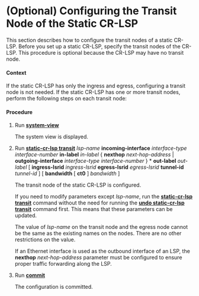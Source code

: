 (Optional) Configuring the Transit Node of the Static CR-LSP
============================================================

This section describes how to configure the transit nodes of a static CR-LSP. Before you set up a static CR-LSP, specify the transit nodes of the CR-LSP. This procedure is optional because the CR-LSP may have no transit node.

#### Context

If the static CR-LSP has only the ingress and egress, configuring a transit node is not needed. If the static CR-LSP has one or more transit nodes, perform the following steps on each transit node:


#### Procedure

1. Run [**system-view**](cmdqueryname=system-view)
   
   
   
   The system view is displayed.
2. Run [**static-cr-lsp transit**](cmdqueryname=static-cr-lsp+transit) *lsp-name* **incoming-interface** *interface-type* *interface-number* **in-label** *in-label* { **nexthop** *next-hop-address* | **outgoing-interface** *interface-type* *interface-number* } \* **out-label** *out-label* [ **ingress-lsrid** *ingress-lsrid* **egress-lsrid** *egress-lsrid* **tunnel-id** *tunnel-id* ] [ **bandwidth** [ **ct0** ] *bandwidth* ]
   
   
   
   The transit node of the static CR-LSP is configured.
   
   
   
   If you need to modify parameters except *lsp-name*, run the [**static-cr-lsp transit**](cmdqueryname=static-cr-lsp+transit) command without the need for running the [**undo static-cr-lsp transit**](cmdqueryname=undo+static-cr-lsp+transit) command first. This means that these parameters can be updated.
   
   The value of *lsp-name* on the transit node and the egress node cannot be the same as the existing names on the nodes. There are no other restrictions on the value.
   
   If an Ethernet interface is used as the outbound interface of an LSP, the **nexthop** *next-hop-address* parameter must be configured to ensure proper traffic forwarding along the LSP.
3. Run [**commit**](cmdqueryname=commit)
   
   
   
   The configuration is committed.